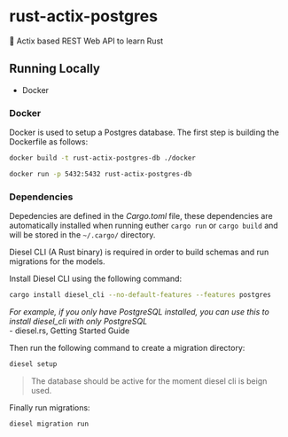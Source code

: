 # rust-actix-postgres
:crab: Actix based REST Web API to learn Rust

## Running Locally

- Docker

### Docker
Docker is used to setup a Postgres database.
The first step is building the Dockerfile as follows:

```bash
docker build -t rust-actix-postgres-db ./docker 
```

```bash
docker run -p 5432:5432 rust-actix-postgres-db
```

### Dependencies

Depedencies are defined in the *Cargo.toml* file, these dependencies are automatically installed when running euther `cargo run` or `cargo build` and will be stored in the `~/.cargo/` directory.

Diesel CLI (A Rust binary) is required in order to build schemas and run migrations for the models.

Install Diesel CLI using the following command:

```bash
cargo install diesel_cli --no-default-features --features postgres
```

<em>
	For example, if you only have PostgreSQL installed, you can use this to install diesel_cli with only PostgreSQL
</em>
<br />
- diesel.rs, Getting Started Guide

Then run the following command to create a migration directory:

```bash
diesel setup
```

> The database should be active for the moment diesel cli is beign used.

Finally run migrations:

```bash
diesel migration run
```
